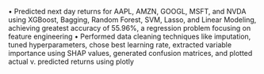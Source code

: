 •	Predicted next day returns for AAPL, AMZN, GOOGL, MSFT, and NVDA using XGBoost, Bagging, Random Forest, SVM, Lasso, and Linear Modeling, achieving greatest accuracy of 55.96%, a regression problem focusing on feature engineering
•	Performed data cleaning techniques like imputation, tuned hyperparameters, chose best learning rate, extracted variable importance using SHAP values, generated confusion matrices, and plotted actual v. predicted returns using plotly

